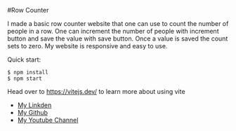 #Row Counter

I made a basic row counter website that one can use to count the number of people in a row. One can increment the number of people with increment button and save the value with save button. Once a value is saved the count sets to zero.
My website is responsive and easy to use.

Quick start:

```
$ npm install
$ npm start
````

Head over to https://vitejs.dev/ to learn more about using vite


- [My Linkden](https://www.linkedin.com/in/nimisha-rawat-a6288922a/)
- [My Github](https://github.com/NimishaRawat)
- [My Youtube Channel](https://www.youtube.com/@nimisharawat9949)

